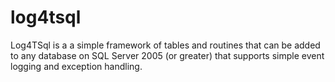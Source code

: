 # log4tsql
Log4TSql is a a simple framework of tables and routines that can be added to any database on SQL Server 2005 (or greater) that supports simple event logging and exception handling.
